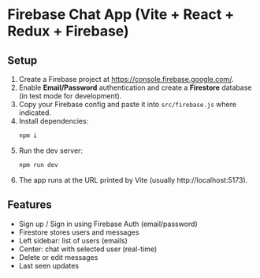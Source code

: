 # Firebase Chat App (Vite + React + Redux + Firebase)

## Setup
1. Create a Firebase project at https://console.firebase.google.com/.
2. Enable **Email/Password** authentication and create a **Firestore** database (in test mode for development).
3. Copy your Firebase config and paste it into `src/firebase.js` where indicated.
4. Install dependencies:
   ```bash
   npm i
   ```
5. Run the dev server:
   ```bash
   npm run dev
   ```
6. The app runs at the URL printed by Vite (usually http://localhost:5173).

## Features
- Sign up / Sign in using Firebase Auth (email/password)
- Firestore stores users and messages
- Left sidebar: list of users (emails)
- Center: chat with selected user (real-time)
- Delete or edit messages
- Last seen updates
